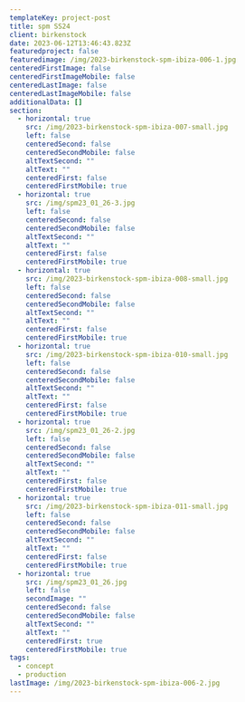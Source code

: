 ```yaml
---
templateKey: project-post
title: spm SS24
client: birkenstock
date: 2023-06-12T13:46:43.823Z
featuredproject: false
featuredimage: /img/2023-birkenstock-spm-ibiza-006-1.jpg
centeredFirstImage: false
centeredFirstImageMobile: false
centeredLastImage: false
centeredLastImageMobile: false
additionalData: []
section:
  - horizontal: true
    src: /img/2023-birkenstock-spm-ibiza-007-small.jpg
    left: false
    centeredSecond: false
    centeredSecondMobile: false
    altTextSecond: ""
    altText: ""
    centeredFirst: false
    centeredFirstMobile: true
  - horizontal: true
    src: /img/spm23_01_26-3.jpg
    left: false
    centeredSecond: false
    centeredSecondMobile: false
    altTextSecond: ""
    altText: ""
    centeredFirst: false
    centeredFirstMobile: true
  - horizontal: true
    src: /img/2023-birkenstock-spm-ibiza-008-small.jpg
    left: false
    centeredSecond: false
    centeredSecondMobile: false
    altTextSecond: ""
    altText: ""
    centeredFirst: false
    centeredFirstMobile: true
  - horizontal: true
    src: /img/2023-birkenstock-spm-ibiza-010-small.jpg
    left: false
    centeredSecond: false
    centeredSecondMobile: false
    altTextSecond: ""
    altText: ""
    centeredFirst: false
    centeredFirstMobile: true
  - horizontal: true
    src: /img/spm23_01_26-2.jpg
    left: false
    centeredSecond: false
    centeredSecondMobile: false
    altTextSecond: ""
    altText: ""
    centeredFirst: false
    centeredFirstMobile: true
  - horizontal: true
    src: /img/2023-birkenstock-spm-ibiza-011-small.jpg
    left: false
    centeredSecond: false
    centeredSecondMobile: false
    altTextSecond: ""
    altText: ""
    centeredFirst: false
    centeredFirstMobile: true
  - horizontal: true
    src: /img/spm23_01_26.jpg
    left: false
    secondImage: ""
    centeredSecond: false
    centeredSecondMobile: false
    altTextSecond: ""
    altText: ""
    centeredFirst: true
    centeredFirstMobile: true
tags:
  - concept
  - production
lastImage: /img/2023-birkenstock-spm-ibiza-006-2.jpg
---
```

